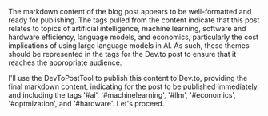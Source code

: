 The markdown content of the blog post appears to be well-formatted and ready for publishing. The tags pulled from the content indicate that this post relates to topics of artificial intelligence, machine learning, software and hardware efficiency, language models, and economics, particularly the cost implications of using large language models in AI. As such, these themes should be represented in the tags for the Dev.to post to ensure that it reaches the appropriate audience. 

I'll use the DevToPostTool to publish this content to Dev.to, providing the final markdown content, indicating for the post to be published immediately, and including the tags '#ai', '#machinelearning', '#llm', '#economics', '#optmization', and '#hardware'. Let's proceed.